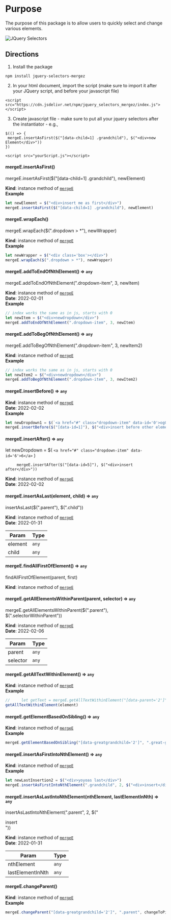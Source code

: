 # Purpose 

The purpose of this package is to allow users to quickly select and change various elements. 

![JQuery Selectors](https://dl.dropbox.com/s/py4rhrl52k8yy7n/jquery_selectors.png)

## Directions

1. Install the package 

```
npm install jquery-selectors-mergez 
```

2. In your html document, import the script (make sure to import it after your JQuery script, and before your javascript file)

```
<script src="https://cdn.jsdelivr.net/npm/jquery_selectors_mergez/index.js"></script>
```

3. Create javascript file - make sure to put all your jquery selectors after the instantiator - e.g., 

```
$(() => {
 mergeE.insertAsFirst($("[data-child=1] .grandchild"), $("<div>new Element</div>"))
})
```

```
<script src="yourScript.js"></script>
```

#### mergeE.insertAsFirst()

mergeE.insertAsFirst($("[data-child=1] .grandchild"), newElement)

**Kind**: instance method of [<code>mergeE</code>](#mergeE)  
**Example**  

```js
let newElement = $("<div>insert me as first</div>")
mergeE.insertAsFirst($("[data-child=1] .grandchild"), newElement)
```

<a name="mergeE+wrapEach"></a>

#### mergeE.wrapEach()

mergeE.wrapEach($(".dropdown > *"), newWrapper)

**Kind**: instance method of [<code>mergeE</code>](#mergeE)  
**Example**  

```js
let newWrapper = $("<div class='box'></div>")
mergeE.wrapEach($(".dropdown > *"), newWrapper)
```

<a name="mergeE+addToEndOfNthElement"></a>

#### mergeE.addToEndOfNthElement() ⇒ <code>any</code>

mergeE.addToEndOfNthElement(".dropdown-item", 3, newItem)

**Kind**: instance method of [<code>mergeE</code>](#mergeE)  
**Date**: 2022-02-01  
**Example**  

```js
// index works the same as in js, starts with 0
let newItem = $("<div>newdropdown</div>")
mergeE.addToEndOfNthElement(".dropdown-item", 3, newItem)
```

<a name="mergeE+addToBegOfNthElement"></a>

#### mergeE.addToBegOfNthElement() ⇒ <code>any</code>

mergeE.addToBegOfNthElement(".dropdown-item", 3, newItem2)

**Kind**: instance method of [<code>mergeE</code>](#mergeE)  
**Example**  

```js
// index works the same as in js, starts with 0
let newItem2 = $("<div>newdropdown</div>")
mergeE.addToBegOfNthElement(".dropdown-item", 3, newItem2)
```

<a name="mergeE+insertBefore"></a>

#### mergeE.insertBefore() ⇒ <code>any</code>

**Kind**: instance method of [<code>mergeE</code>](#mergeE)  
**Date**: 2022-02-02  
**Example**  

```js
let newDropdown1 = $(`<a href="#" class="dropdown-item" data-id='0'>og0</a>`)
mergeE.insertBefore($("[data-id=1]"), $("<div>insert before other element</div>"))
```

<a name="mergeE+insertAfter"></a>

#### mergeE.insertAfter() ⇒ <code>any</code>

let newDropdown = $( `<a href="#" class="dropdown-item" data-id='6'>6</a>` )

         mergeE.insertAfter($("[data-id=5]"), $("<div>insert after</div>"))

**Kind**: instance method of [<code>mergeE</code>](#mergeE)  
**Date**: 2022-02-02  
<a name="mergeE+insertAsLast"></a>

#### mergeE.insertAsLast(element, child) ⇒ <code>any</code>

insertAsLast($(".parent"), $(".child"))

**Kind**: instance method of [<code>mergeE</code>](#mergeE)  
**Date**: 2022-01-31  

| Param | Type |
| --- | --- |
| element | <code>any</code> | 
| child | <code>any</code> | 

<a name="mergeE+findAllFirstOfElement"></a>

#### mergeE.findAllFirstOfElement() ⇒ <code>any</code>

findAllFirstOfElement(parent, first)

**Kind**: instance method of [<code>mergeE</code>](#mergeE)  
<a name="mergeE+getAllElementsWithinParent"></a>

#### mergeE.getAllElementsWithinParent(parent, selector) ⇒ <code>any</code>

mergeE.getAllElementsWithinParent($(".parent"), $(".selectorWithinParent"))

**Kind**: instance method of [<code>mergeE</code>](#mergeE)  
**Date**: 2022-02-06  

| Param | Type |
| --- | --- |
| parent | <code>any</code> | 
| selector | <code>any</code> | 

<a name="mergeE+getAllTextWithinElement"></a>

#### mergeE.getAllTextWithinElement() ⇒ <code>any</code>

**Kind**: instance method of [<code>mergeE</code>](#mergeE)  
**Example**  

```js
//     let getText = mergeE.getAllTextWithinElement("[data-parent='2']")
getAllTextWithinElement(element)
```

<a name="mergeE+getElementBasedOnSibling"></a>

#### mergeE.getElementBasedOnSibling() ⇒ <code>any</code>

**Kind**: instance method of [<code>mergeE</code>](#mergeE)  
**Example**  

```js
mergeE.getElementBasedOnSibling("[data-greatgrandchild='2']", ".great-grandchild", changeToGreen)
```

<a name="mergeE+insertAsFirstIntoNthElement"></a>

#### mergeE.insertAsFirstIntoNthElement() ⇒ <code>any</code>

**Kind**: instance method of [<code>mergeE</code>](#mergeE)  
**Example**  

```js
let newLastInsertion2 = $("<div>yoyoas last</div>")
mergeE.insertAsFirstIntoNthElement(".grandchild", 2, $("<div>insert</div>"))
```

<a name="mergeE+insertAsLastIntoNthElement"></a>

#### mergeE.insertAsLastIntoNthElement(nthElement, lastElementInNth) ⇒ <code>any</code>

insertAsLastIntoNthElement(".parent", 2, $("<div>insert</div>"))

**Kind**: instance method of [<code>mergeE</code>](#mergeE)  
**Date**: 2022-01-31  

| Param | Type |
| --- | --- |
| nthElement | <code>any</code> | 
| lastElementInNth | <code>any</code> | 

<a name="mergeE+changeParent"></a>

#### mergeE.changeParent()

**Kind**: instance method of [<code>mergeE</code>](#mergeE)  
**Example**  

```js
mergeE.changeParent("[data-greatgrandchild='2']", ".parent", changeToPink)
```

<!-- apistop -->
